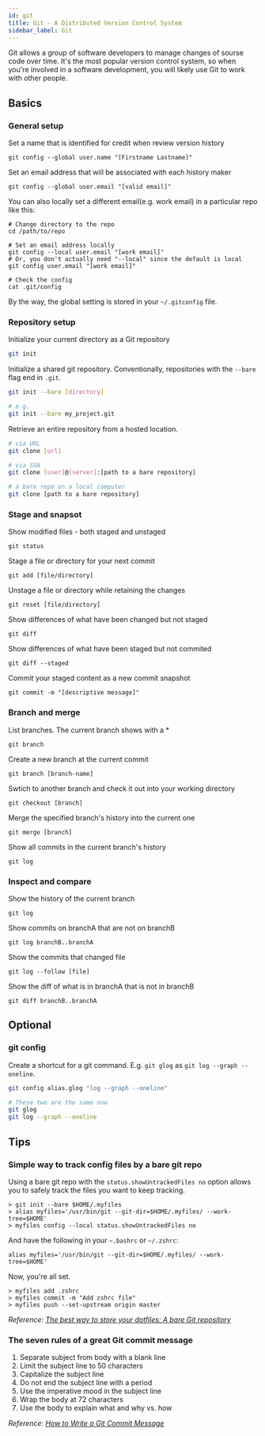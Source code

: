 ```yaml
---
id: git
title: Git - A Distributed Version Control System
sidebar_label: Git
---
```


Git allows a group of software developers to manage changes of sourse code over time. 
It's the most popular version control system, so when you're involved in a software 
development, you will likely use Git to work with other people.

## Basics

### General setup

Set a name that is identified for credit when review version history

``` text
git config --global user.name "[Firstname Lastname]"
```

Set an email address that will be associated with each history maker

``` text
git config --global user.email "[valid email]"
```

You can also locally set a different email(e.g. work email) in a particular repo like this:

``` text
# Change directory to the repo
cd /path/to/repo

# Set an email address locally
git config --local user.email "[work email]"
# Or, you don't actually need "--local" since the default is local
git config user.email "[work email]"

# Check the config
cat .git/config
```

By the way, the global setting is stored in your `~/.gitconfig` file.

### Repository setup

Initialize your current directory as a Git repository

``` sh
git init
```

Initialize a shared git repository. Conventionally, repositories with the `--bare` flag
end in `.git`.

``` sh
git init --bare [directory]

# e.g.
git init --bare my_project.git
```

Retrieve an entire repository from a hosted location.

``` sh
# via URL
git clone [url]

# via SSH
git clone [user]@[server]:[path to a bare repository]

# a bare repo on a local computer
git clone [path to a bare repository]
```

### Stage and snapsot

Show modified files - both staged and unstaged

``` text
git status
```

Stage a file or directory for your next commit

``` text
git add [file/directory]
```

Unstage a file or directory while retaining the changes

``` text
git reset [file/directory]
```

Show differences of what have been changed but not staged

``` text
git diff
```

Show differences of what have been staged but not commited

``` text
git diff --staged
```

Commit your staged content as a new commit snapshot

``` text
git commit -m "[descriptive message]"
```

### Branch and merge

List branches. The current branch shows with a *

``` text
git branch
```

Create a new branch at the current commit

``` text
git branch [branch-name]
```

Swtich to another branch and check it out into your working directory

``` text
git checkout [branch]
```

Merge the specified branch's history into the current one

``` text
git merge [branch]
```

Show all commits in the current branch's history

``` text
git log
```

### Inspect and compare

Show the history of the current branch

``` text
git log
```

Show commits on branchA that are not on branchB

``` text
git log branchB..branchA
```

Show the commits that changed file

``` text
git log --follow [file]
```

Show the diff of what is in branchA that is not in branchB

``` text
git diff branchB..branchA
```

## Optional

### git config

Create a shortcut for a git command. E.g. `git glog` as `git log --graph --oneline`.

``` sh
git config alias.glog "log --graph --oneline"

# These two are the same now
git glog
git log --graph --oneline
```

## Tips

### Simple way to track config files by a bare git repo

Using a bare git repo with the `status.showUntrackedFiles no` option allows you to safely track the files you want to keep tracking.

``` text
> git init --bare $HOME/.myfiles
> alias myfiles='/usr/bin/git --git-dir=$HOME/.myfiles/ --work-tree=$HOME'
> myfiles config --local status.showUntrackedFiles no
```

And have the following in your `~.bashrc` or `~/.zshrc`:

``` text
alias myfiles='/usr/bin/git --git-dir=$HOME/.myfiles/ --work-tree=$HOME'
```

Now, you're all set.

``` text
> myfiles add .zshrc
> myfiles commit -m "Add zshrc file"
> myfiles push --set-upstream origin master
```

*Reference: [The best way to store your dotfiles: A bare Git repository](https://www.atlassian.com/git/tutorials/dotfiles)*

### The seven rules of a great Git commit message

1. Separate subject from body with a blank line
2. Limit the subject line to 50 characters
3. Capitalize the subject line
4. Do not end the subject line with a period
5. Use the imperative mood in the subject line
6. Wrap the body at 72 characters
7. Use the body to explain what and why vs. how

*Reference: [How to Write a Git Commit Message](https://chris.beams.io/posts/git-commit/)*

